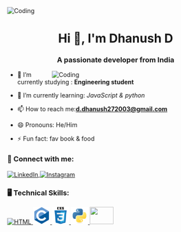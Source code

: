 <img  alter="center" alt="Coding"  height="550"  width="1250" src="https://i.pinimg.com/originals/69/e6/f6/69e6f674d4ab40834c31493d21d9560c.gif">

<h1 align="center">Hi 👋, I'm Dhanush D</h1>
<h3 align="center">A passionate developer from India</h3>



<img align="right" alt="Coding" width="400" src="https://i.pinimg.com/originals/81/17/8b/81178b47a8598f0c81c4799f2cdd4057.gif">

- 🔭 I’m currently studying : **Engineering student**<br>

- 🌱 I’m currently learning: *JavaScript & python*<br>

- 📫 How to reach me:**d.dhanush272003@gmail.com**<br>

- 😄 Pronouns: He/Him<br>

- ⚡ Fun fact: fav book & food



<h3 align="left">🔗 Connect with me:</h3>
<p align="left">
  <a href="https://www.linkedin.com/in/dhanush-d-9b0a93317?utm_source=share&utm_campaign=share_via&utm_content=profile&utm_medium=android_app" target="blank">
    <img align="center" src="https://raw.githubusercontent.com/rahuldkjain/github-profile-readme-generator/master/src/images/icons/Social/linked-in-alt.svg" alt="LinkedIn" height="30" width="40" />
  </a>
  <a href="https://www.instagram.com/_worldofdhanush/?igsh=MXRzbmN0MTQ2d3h4bA%3D%3D"target="blank">
    <img align="center" src="https://raw.githubusercontent.com/rahuldkjain/github-profile-readme-generator/master/src/images/icons/Social/instagram.svg" alt="Instagram" height="30" width="40" />
  </a>
  
</p>

<h3 align="left"> 🖥️ Technical Skills: </h3>
<p align="left">
  <a href="https://www.w3schools.com/html/" target="_blank" rel="noreferrer">
   <img src="https://www.svgrepo.com/show/303205/html-5-logo.svg"alt="HTML" width="40" height="40"/>
  </a>
   <a href="https://www.cprogramming.com/" target="_blank" rel="noreferrer">
    <img src="https://raw.githubusercontent.com/devicons/devicon/master/icons/c/c-original.svg" alt="C" width="40" height="40"/>
  </a>
  <a href="https://www.w3schools.com/css/" target="_blank" rel="noreferrer">
    <img src="https://raw.githubusercontent.com/devicons/devicon/master/icons/css3/css3-original-wordmark.svg" alt="CSS3" width="40" height="40"/>
  </a>
  <a href="https://www.python.org" target="_blank" rel="noreferrer">
    <img src="https://raw.githubusercontent.com/devicons/devicon/master/icons/python/python-original.svg" alt="Python" width="40" height="40"/>
  </a>
   <a href="https://www.mangodb.com" target="_blank" rel="noreferrer">
   <img src="https://findlogovector.com/wp-content/uploads/2022/04/mongodb-logo-vector-2022.png" width="55" height="40"/>
  </a>
</P>
  


